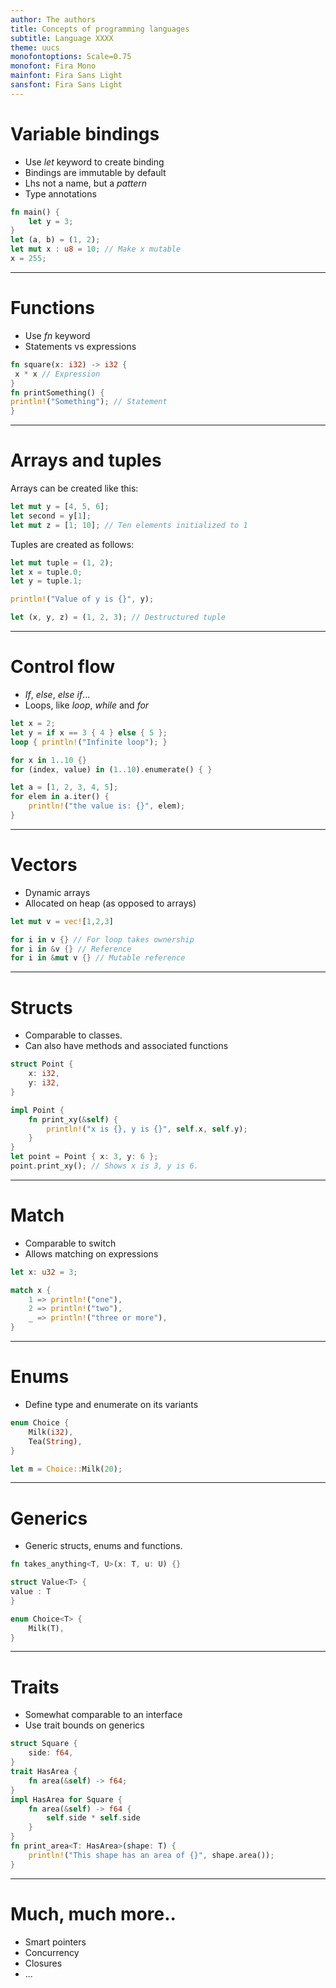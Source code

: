 ```yaml
---
author: The authors
title: Concepts of programming languages
subtitle: Language XXXX
theme: uucs
monofontoptions: Scale=0.75
monofont: Fira Mono
mainfont: Fira Sans Light
sansfont: Fira Sans Light
---
```


# Variable bindings

* Use *let* keyword to create binding
* Bindings are immutable by default
* Lhs not a name, but a *pattern*
* Type annotations

```rust
fn main() {
	let y = 3;
}
let (a, b) = (1, 2);
let mut x : u8 = 10; // Make x mutable
x = 255;
```

---

# Functions

* Use *fn* keyword 
* Statements vs expressions

```rust
fn square(x: i32) -> i32 {
 x * x // Expression
}
fn printSomething() {
println!("Something"); // Statement 
}
```

---

# Arrays and tuples

Arrays can be created like this:

```rust
let mut y = [4, 5, 6];
let second = y[1]; 
let mut z = [1; 10]; // Ten elements initialized to 1
```

Tuples are created as follows:
```rust
let mut tuple = (1, 2);
let x = tuple.0;
let y = tuple.1;

println!("Value of y is {}", y);

let (x, y, z) = (1, 2, 3); // Destructured tuple
```

---

# Control flow

* *If*, *else*, *else if*...
* Loops, like *loop*, *while* and *for*

```rust
let x = 2;
let y = if x == 3 { 4 } else { 5 }; 
loop { println!("Infinite loop"); }

for x in 1..10 {}
for (index, value) in (1..10).enumerate() { }

let a = [1, 2, 3, 4, 5];
for elem in a.iter() {
	println!("the value is: {}", elem);
}
```

---

# Vectors

* Dynamic arrays
* Allocated on heap (as opposed to arrays)

```rust
let mut v = vec![1,2,3]

for i in v {} // For loop takes ownership
for i in &v {} // Reference
for i in &mut v {} // Mutable reference
```

---

# Structs

* Comparable to classes.
* Can also have methods and associated functions

```rust
struct Point {
	x: i32,
	y: i32,
}

impl Point {
	fn print_xy(&self) {
		println!("x is {}, y is {}", self.x, self.y);
	}
}
let point = Point { x: 3, y: 6 };
point.print_xy(); // Shows x is 3, y is 6.
```

---

# Match

* Comparable to switch
* Allows matching on expressions

```rust
let x: u32 = 3;

match x {
	1 => println!("one"),
	2 => println!("two"),
	_ => println!("three or more"),		
}
```

---

# Enums

* Define type and enumerate on its variants

```rust
enum Choice {
    Milk(i32),
	Tea(String),
}

let m = Choice::Milk(20);
```

---

# Generics

* Generic structs, enums and functions.

```rust
fn takes_anything<T, U>(x: T, u: U) {}

struct Value<T> {
value : T
}

enum Choice<T> {
	Milk(T),
}
```

---

# Traits

* Somewhat comparable to an interface
* Use trait bounds on generics
```rust
struct Square {
    side: f64,
}
trait HasArea {
    fn area(&self) -> f64;
}
impl HasArea for Square {
    fn area(&self) -> f64 {
        self.side * self.side
    }
}
fn print_area<T: HasArea>(shape: T) {
    println!("This shape has an area of {}", shape.area());
}
```

----

# Much, much more..

* Smart pointers
* Concurrency
* Closures
* ...



<!-- Local Variables:  -->
<!-- pandoc/write: beamer -->
<!-- pandoc/pdf-engine: "xelatex" -->
<!-- pandoc/template: "beamer-template.tex" -->
<!-- End:  -->
